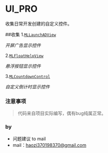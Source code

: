 # UI_PRO
收集日常开发创建的自定义控件。

##收集
1.[`MLLaunchADView`](https://github.com/MrLu/UI_PRO/tree/master/MLLaunchADView)

*开屏广告显示控件*
<!----
###截图
![screen](https://github.com/MrLu/UI_PRO/blob/master/MLLaunchADView/screen/MLLanuchAdView.gif)
---->

2.[`MLFloatHelpView`](https://github.com/MrLu/UI_PRO/tree/master/MLFloatHelpView)

*悬浮按钮显示控件*

<!----
###截图

![screen](https://github.com/MrLu/UI_PRO/blob/master/MLFloatHelpView/screen/MLFloatHelpView.gif)
---->

3.[`MLCountdownControl`](https://github.com/MrLu/UI_PRO/edit/master/MLCountdownControl)

*自定义倒计时显示控件*

### 注意事项
>代码来自项目实际编写，偶有bug纯属正常。

### by
* 问题建议 to mail
* mail：haozi370198370@gmail.com
